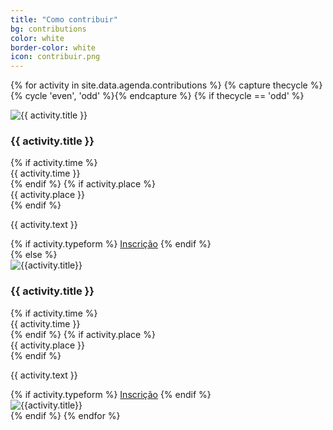 ```yaml
---
title: "Como contribuir"
bg: contributions
color: white
border-color: white
icon: contribuir.png
---
```


{% for activity in site.data.agenda.contributions %}
  {% capture thecycle %}{% cycle 'even', 'odd' %}{% endcapture %}
  {% if thecycle == 'odd' %}
  <div class="activity">
    <div class="row activity-info-wrapper valign-wrapper">
      <div class="col m3 logo-img valign">
        <img  src="img/{{ activity.logo-image }}" alt="{{ activity.title }}">
      </div>
      <div class="col m9 activity-info">
        <h3 class="activity-title"> {{ activity.title }} </h3>
        {% if activity.time %}
        <div class="col s12 activity-time">
          <i class="fa fa-clock-o"></i> <span> {{ activity.time }} </span>
        </div>
        {% endif %}
        {% if activity.place %}
        <div class="col s12 activity-place">
          <i class="fa fa-map-marker"></i> <span> {{ activity.place }} </span>
        </div>
        {% endif %}
        <p class="col m12 activity-desc"> {{ activity.text }} </p>
        {% if activity.typeform %}
        <a class="waves-effect waves-light btn bg-{{ page.border-color }}" href="{{ activity.typeform }}" target="blank">Inscrição</a>
        {% endif %}
      </div>
    </div>
  </div>
  {% else %}
  <div class="activity">
    <div class="row activity-info-wrapper valign-wrapper">
      <div class="col m3 logo-img valign img-mobile">
        <img src="img/{{activity.logo-image}}" alt="{{activity.title}}">
      </div>
      <div class="col m9 activity-info">
        <h3 class="activity-title"> {{ activity.title }} </h3>
        {% if activity.time %}
        <div class="col s12 activity-time">
          <i class="fa fa-clock-o"></i> <span> {{ activity.time }} </span>
        </div>
        {% endif %}
        {% if activity.place %}
        <div class="col s12 activity-place">
          <i class="fa fa-map-marker"></i> <span> {{ activity.place }} </span>
        </div>
        {% endif %}
        <p class="col m12 activity-desc"> {{ activity.text }} </p>
        {% if activity.typeform %}
        <a class="waves-effect waves-light btn bg-{{ page.border-color }}" href="{{ activity.typeform }}" target="blank">Inscrição</a>
        {% endif %}
      </div>
      <div class="col m3 logo-img valign img-desktop">
        <img src="img/{{activity.logo-image}}" alt="{{activity.title}}">
      </div>
    </div>
  </div>
  {% endif %}
{% endfor %}
